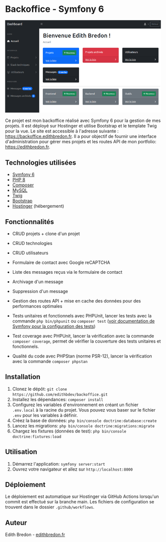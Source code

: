 # Backoffice - Symfony 6

![Capture d'écran du site](screenshot.png)

Ce projet est mon backoffice réalisé avec Symfony 6 pour la gestion de mes projets. Il est déployé sur Hostinger et utilise Bootstrap et le template Twig pour la vue. Le site est accessible à l'adresse suivante : https://backoffice.edithbredon.fr. Il a pour objectif de fournir une interface d'administration pour gérer mes projets et les routes API de mon portfolio: https://edithbredon.fr.

## Technologies utilisées

- [Symfony 6](https://symfony.com/)
- [PHP 8](https://www.php.net/)
- [Composer](https://getcomposer.org/)
- [MySQL](https://www.mysql.com/)
- [Twig](https://twig.symfony.com/)
- [Bootstrap](https://getbootstrap.com/)
- [Hostinger](https://www.hostinger.fr/) (hébergement)

## Fonctionnalités

- CRUD projets + clone d'un projet
- CRUD technologies
- CRUD utilisateurs
- Formulaire de contact avec Google reCAPTCHA
- Liste des messages reçus via le formulaire de contact
- Archivage d'un message 
- Suppression d'un message
- Gestion des routes API + mise en cache des données pour des performances optimales
- Tests unitaires et fonctionnels avec PHPUnit, lancer les tests avec la commande `php bin/phpunit` ou `composer test` ([voir documentation de Symfony pour la configuration des tests](https://symfony.com/doc/current/the-fast-track/fr/17-tests.html))

- Test coverage avec PHPUnit, lancer la vérification avec la commande `composer coverage`, permet de vérifier la couverture des tests unitaires et fonctionnels.
- Qualité du code avec PHPStan (norme PSR-12), lancer la vérification avec la commande `composer phpstan`

## Installation

1. Clonez le dépôt: `git clone https://github.com/edithbdev/backoffice.git`
2. Installez les dépendances: `composer install`
3. Configurez les variables d'environnement en créant un fichier `.env.local` à la racine du projet. Vous pouvez vous baser sur le fichier `.env` pour les variables à définir.
4. Créez la base de données: `php bin/console doctrine:database:create`
5. Lancez les migrations: `php bin/console doctrine:migrations:migrate`
6. Chargez les fixtures (données de test): `php bin/console doctrine:fixtures:load`

## Utilisation

1. Démarrez l'application: `symfony server:start`
2. Ouvrez votre navigateur et allez sur `http://localhost:8000`

## Déploiement

Le déploiement est automatique sur Hostinger via GitHub Actions lorsqu'un commit est effectué sur la branche main. Les fichiers de configuration se trouvent dans le dossier `.github/workflows`.

## Auteur

Edith Bredon - [edithbredon.fr](https://www.edithbredon.fr/)